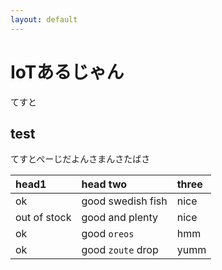 ```yaml
---
layout: default
---
```


# IoTあるじゃん

てすと

## test

てすとぺーじだよんさまんさたばさ




| head1        | head two          | three |
|:-------------|:------------------|:------|
| ok           | good swedish fish | nice  |
| out of stock | good and plenty   | nice  |
| ok           | good `oreos`      | hmm   |
| ok           | good `zoute` drop | yumm  |

